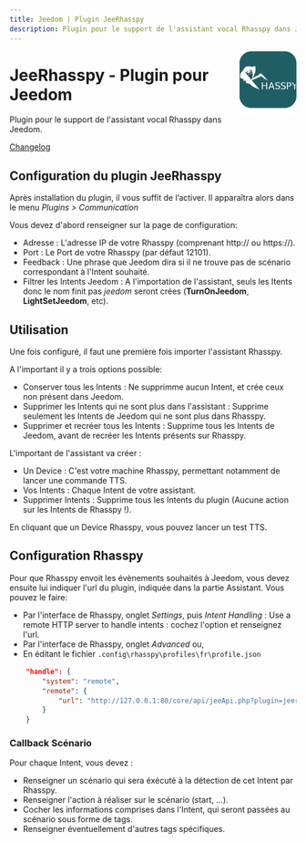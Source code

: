 ```yaml
---
title: Jeedom | Plugin JeeRhasspy
description: Plugin pour le support de l'assistant vocal Rhasspy dans Jeedom
---
```


<img align="right" src="../images/jeerhasspy_icon.png" width="100">

# JeeRhasspy - Plugin pour Jeedom

Plugin pour le support de l'assistant vocal Rhasspy dans Jeedom.

[Changelog](changelog.md)<br />

## Configuration du plugin JeeRhasspy

Après installation du plugin, il vous suffit de l’activer.
Il apparaîtra alors dans le menu *Plugins > Communication*

Vous devez d'abord renseigner sur la page de configuration:
- Adresse : L'adresse IP de votre Rhasspy (comprenant http:// ou https://).
- Port : Le Port de votre Rhasspy (par défaut 12101).
- Feedback : Une phrase que Jeedom dira si il ne trouve pas de scénario correspondant à l'Intent souhaité.
- Filtrer les Intents Jeedom : A l'importation de l'assistant, seuls les Itents donc le nom finit pas *jeedom* seront crées (**TurnOnJeedom**, **LightSetJeedom**, etc).


## Utilisation

Une fois configuré, il faut une première fois importer l'assistant Rhasspy.

A l'important il y a trois options possible:
- Conserver tous les Intents : Ne supprimme aucun Intent, et crée ceux non présent dans Jeedom.
- Supprimer les Intents qui ne sont plus dans l'assistant : Supprime seulement les Intents de Jeedom qui ne sont plus dans Rhasspy.
- Supprimer et recréer tous les Intents : Supprime tous les Intents de Jeedom, avant de recréer les Intents présents sur Rhasspy.


L'important de l'assistant va créer :

- Un Device : C'est votre machine Rhasspy, permettant notamment de lancer une commande TTS.
- Vos Intents : Chaque Intent de votre assistant.
- Supprimer Intents : Supprime tous les Intents du plugin (Aucune action sur les Intents de Rhasspy !).

En cliquant que un Device Rhasspy, vous pouvez lancer un test TTS.

## Configuration Rhasspy

Pour que Rhasspy envoit les évènements souhaités à Jeedom, vous devez ensuite lui indiquer l'url du plugin, indiquée dans la partie Assistant.
Vous pouvez le faire:
- Par l'interface de Rhasspy, onglet *Settings*, puis *Intent Handling* : Use a remote HTTP server to handle intents : cochez l'option et renseignez l'url.
- Par l'interface de Rhasspy, onglet *Advanced* ou,
- En éditant le fichier `.config\rhasspy\profiles\fr\profile.json`

```json
	"handle": {
        "system": "remote",
        "remote": {
            "url": "http://127.0.0.1:80/core/api/jeeApi.php?plugin=jeerhasspy&apikey=---apiky---&plugin=jeerhasspy&type=jeerhasspy"
        }
    }

```


### Callback Scénario

Pour chaque Intent, vous devez :

- Renseigner un scénario qui sera éxécuté à la détection de cet Intent par Rhasspy.
- Renseigner l'action à réaliser sur le scénario (start, ...).
- Cocher les informations comprises dans l'Intent, qui seront passées au scénario sous forme de tags.
- Renseigner éventuellement d'autres tags spécifiques.


